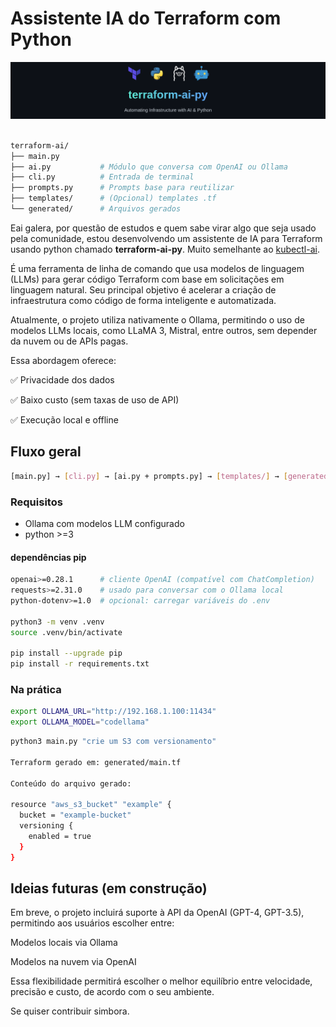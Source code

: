 # Assistente IA do Terraform com Python

![banner](img/banner.png)

```bash

terraform-ai/
├── main.py
├── ai.py           # Módulo que conversa com OpenAI ou Ollama
├── cli.py          # Entrada de terminal
├── prompts.py      # Prompts base para reutilizar
├── templates/      # (Opcional) templates .tf
└── generated/      # Arquivos gerados

```

Eai galera, por questão de estudos e quem sabe virar algo que seja usado pela comunidade, estou desenvolvendo um assistente de IA para Terraform usando python chamado **terraform-ai-py**. Muito semelhante ao [kubectl-ai](https://github.com/sozercan/kubectl-ai).

É uma ferramenta de linha de comando que usa modelos de linguagem (LLMs) para gerar código Terraform com base em solicitações em linguagem natural. Seu principal objetivo é acelerar a criação de infraestrutura como código de forma inteligente e automatizada.

Atualmente, o projeto utiliza nativamente o Ollama, permitindo o uso de modelos LLMs locais, como LLaMA 3, Mistral, entre outros, sem depender da nuvem ou de APIs pagas.

Essa abordagem oferece:

✅ Privacidade dos dados

✅ Baixo custo (sem taxas de uso de API)

✅ Execução local e offline


## Fluxo geral

```bash
[main.py] → [cli.py] → [ai.py + prompts.py] → [templates/] → [generated/main.tf]
```

### Requisitos

- Ollama com modelos LLM configurado
- python >=3

#### dependências pip

```bash
openai>=0.28.1      # cliente OpenAI (compatível com ChatCompletion)
requests>=2.31.0    # usado para conversar com o Ollama local
python-dotenv>=1.0  # opcional: carregar variáveis do .env

python3 -m venv .venv 
source .venv/bin/activate   

pip install --upgrade pip
pip install -r requirements.txt

```
### Na prática

```bash
export OLLAMA_URL="http://192.168.1.100:11434"
export OLLAMA_MODEL="codellama"
```

```bash
python3 main.py "crie um S3 com versionamento"

Terraform gerado em: generated/main.tf

Conteúdo do arquivo gerado:

resource "aws_s3_bucket" "example" {
  bucket = "example-bucket"
  versioning {
    enabled = true
  }
}
```
## Ideias futuras (em construção)

Em breve, o projeto incluirá suporte à API da OpenAI (GPT-4, GPT-3.5), permitindo aos usuários escolher entre:

Modelos locais via Ollama

Modelos na nuvem via OpenAI

Essa flexibilidade permitirá escolher o melhor equilíbrio entre velocidade, precisão e custo, de acordo com o seu ambiente.

Se quiser contribuir simbora.